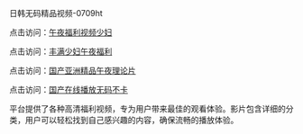日韩无码精品视频-0709ht

点击访问：<a href="https://heiliaoxwd5i8.pages.dev">午夜福利视频少妇</a>

点击访问：<a href="https://heiliaowt0d7p.pages.dev">丰满少妇午夜福利</a>

点击访问：<a href="https://heiliaoga6s9v.pages.dev">国产亚洲精品午夜理论片</a>

点击访问：<a href="https://heiliaoow5kzm.pages.dev">国产在线播放无码不卡</a>

平台提供了各种高清福利视频，专为用户带来最佳的观看体验。影片包含详细的分类，用户可以轻松找到自己感兴趣的内容，确保流畅的播放体验。

<span style="display:none;">[Canonical link](https://github.com/hay20250709/hay15 ）</span>
